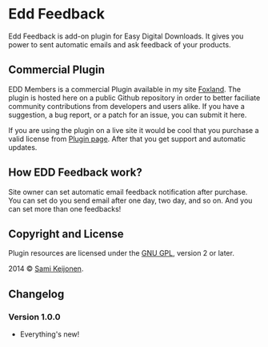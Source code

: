 # Edd Feedback

Edd Feedback is add-on plugin for Easy Digital Downloads. It gives you power to sent
automatic emails and ask feedback of your products.

## Commercial Plugin

EDD Members is a commercial Plugin available in my site [Foxland](https://foxland.fi/downloads/edd-feedback/). The plugin is hosted here
on a public Github repository in order to better faciliate community contributions from developers and users alike.
If you have a suggestion, a bug report, or a patch for an issue, you can submit it here.

If you are using the plugin on a live site it would be cool that you purchase a valid license from [Plugin page](https://foxland.fi/downloads/edd-feedback/).
After that you get support and automatic updates.

## How EDD Feedback work?

Site owner can set automatic email feedback notification after purchase. You can set do you send email after one day,
two day, and so on. And you can set more than one feedbacks!

## Copyright and License

Plugin resources are licensed under the [GNU GPL](http://www.gnu.org/licenses/old-licenses/gpl-2.0.html), version 2 or later.

2014 &copy; [Sami Keijonen](https://foxland.fi).

## Changelog

### Version 1.0.0

* Everything's new!